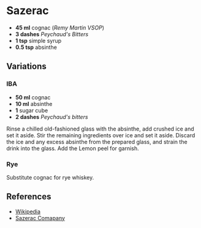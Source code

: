 # Sazerac

* **45 ml** cognac (*Remy Martin VSOP*)
* **3 dashes** *Peychaud's Bitters*
* **1 tsp** simple syrup
* **0.5 tsp** absinthe

## Variations

### IBA

* **50 ml** cognac
* **10 ml** absinthe
* **1** sugar cube
* **2 dashes** *Peychaud's bitters*

Rinse a chilled old-fashioned glass with the absinthe, add crushed ice and set
it aside. Stir the remaining ingredients over ice and set it aside. Discard the
ice and any excess absinthe from the prepared glass, and strain the drink into
the glass. Add the Lemon peel for garnish.

### Rye

Substitute cognac for rye whiskey.

## References

* [Wikipedia](http://en.wikipedia.org/wiki/Sazerac)
* [Sazerac Comapany](http://www.sazerac.com/cocktail.aspx)
